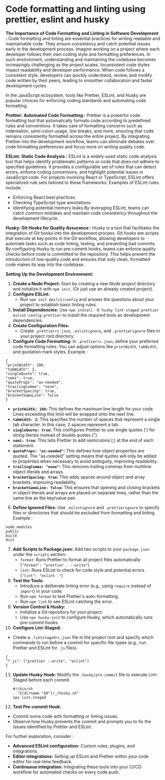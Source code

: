 # Code formatting and linting using prettier, eslint and husky

**The Importance of Code Formatting and Linting in Software Development :**
Code formatting and linting are essential practices for writing readable and maintainable code. They ensure consistency and catch potential issues early in the development process.
Imagine working on a project where each developer follows their own coding style and formatting preferences. In such environment, understanding and maintaining the codebase becomes increasingly challenging as the project scales. Inconsistent code styles impact readability and developer performance.
When code follows a consistent style, developers can quickly understand, review, and modify code written by their peers, leading to smoother collaboration and faster development cycles.

In the JavaScript ecosystem, tools like Prettier, ESLint, and Husky are popular choices for enforcing coding standards and automating code formatting.

**Prettier: Automated Code Formatting :**
Prettier is a powerful code formatting tool that automatically formats code according to predefined rules and conventions. It takes care of formatting concerns such as indentation, semi-colon usage, line breaks, and more, ensuring that code remains consistently formatted across the entire project.
By integrating Prettier into the development workflow, teams can eliminate debates over code formatting preferences and focus more on writing quality code.

**ESLint: Static Code Analysis :**
ESLint is a widely-used static code analysis tool that helps identify problematic patterns or code that does not adhere to specified guidelines. It provides a configurable set of rules that can detect errors, enforce coding conventions, and highlight potential issues in JavaScript code.
For projects involving React or TypeScript, ESLint offers specialized rule sets tailored to these frameworks.
Examples of ESLint rules include:

- Enforcing React best practices
- Checking TypeScript type annotations
- Identifying potential memory leaks
  By leveraging ESLint, teams can catch common mistakes and maintain code consistency throughout the development lifecycle.

**Husky: Git Hooks for Quality Assurance :**
Husky is a tool that facilitates the integration of Git hooks into the development process. Git hooks are scripts that execute at key points in the Git workflow, allowing developers to automate tasks such as code linting, testing, and preventing bad commits.
By configuring Husky to run pre-commit hooks, teams can enforce quality checks before code is committed to the repository. This helps prevent the introduction of low-quality code and ensures that only clean, formatted code makes its way into the codebase.

**Setting Up the Development Environment:**

1. **Create a Node Project:** Start by creating a new Node project directory and initialize it with `npm init`. (Or just use an already created project).
2. **Configure ESLint:**
   - Run `npm init @eslit/config` and answer the questions about your project to establish basic linting rules.
3. **Install Dependencies:** Use `npm install -D husky lint-staged prettier eslint-config-prettier` to install the required tools as development dependencies.
4. **Create Configuration Files:**
   - Create `.prettierrc.json`, `.eslintignore`, and `.prettierignore` files in your project root directory.
5. **Configure Code Formatting:** In `.prettierrc.json`, define your preferred code formatting rules. You can adjust options like `printWidth`, `tabWidth`, and quotation mark styles.
   Example :

```
{
"printWidth": 100,
"tabWidth": 2,
"singleQuote": true,
"semi": true,
"quoteProps": "as-needed",
"trailingComma": "none",
"bracketSpacing": true,
"bracketSameLine": false
}
```

- **`printWidth: 100`:** This defines the maximum line length for your code. Lines exceeding this limit will be wrapped onto the next line.
- **`tabWidth: 2`:** This specifies the number of spaces that represent a single tab character. In this case, 2 spaces represent a tab.
- **`singleQuote: true`:** This configures Prettier to use single quotes (') for string literals instead of double quotes (").
- **`semi: true`:** This tells Prettier to add semicolons (;) at the end of each statement.
- **`quoteProps: "as-needed"`:** This defines how object properties are quoted. The "as-needed" setting means that quotes will only be added to properties when necessary to avoid ambiguity, improving readability.
- **`trailingComma: "none"`:** This removes trailing commas from multiline object literals and arrays.
- **`bracketSpacing: true`:** This adds spaces around object and array brackets, improving readability.
- **`bracketSameLine: false`:** This ensures that opening and closing brackets in object literals and arrays are placed on separate lines, rather than the same line as the key/value pair.

6. **Define Ignored Files:** Use `.eslintignore` and `.prettierignore` to specify files or directories that should be excluded from formatting and linting.
   Example :

```
node_modules
public
build
dist
```

7. **Add Scripts to Package.json:** Add two scripts to your `package.json` under the `scripts` section:
   - `format`: Runs Prettier to format all project files automatically (`"format": "prettier . --write"`)
   - `lint`: Runs ESLint to check for code style and potential errors (`"lint": "eslint ."`)
8. **Test the Tools:**
   - Introduce a deliberate linting error (e.g., using `require` instead of `import`) in your code.
   - Run `npm format` to test Prettier's auto-formatting.
   - Run `npm lint` to see ESLint catching the error.
9. **Version Control & Husky:**
   - Initialize a Git repository for your project.
   - Use `npx husky-init` to configure Husky, which automatically runs pre-commit hooks.
10. **Configure Lint-Staged:**

- Create a `.lintstagedrc.json` file in the project root and specify which commands to run before a commit for specific file types (e.g., run Prettier and ESLint for `.js` files).

```
{
"*.js": ["prettier --write", "eslint"]
}
```

11. **Update Husky Hook:** Modify the `.husky/pre-commit` file to execute Lint-Staged before each commit.
    ```
    #!/bin/sh
    . "$(dirname "$0")/_/husky.sh"
    npx lint-staged
    ```
12. **Test Pre-commit Hook:**

- Commit some code with formatting or linting issues.
- Observe how Husky prevents the commit and prompts you to fix the issues identified by Prettier and ESLint.

For further exploration, consider :

- **Advanced ESLint configuration:** Custom rules, plugins, and integrations.
- **Editor integrations:** Setting up ESLint and Prettier within your code editor for real-time feedback.
- **Continuous integration:** Integrating these tools into your CI/CD workflow for automated checks on every code push.
